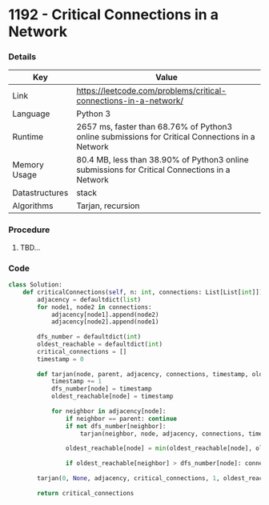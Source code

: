# 1192 - Critical Connections in a Network

### Details

| Key | Value |
| --- | ----- |
| Link | https://leetcode.com/problems/critical-connections-in-a-network/
| Language | Python 3
| Runtime | 2657 ms, faster than 68.76% of Python3 online submissions for Critical Connections in a Network
| Memory Usage | 80.4 MB, less than 38.90% of Python3 online submissions for Critical Connections in a Network
| Datastructures | stack
| Algorithms | Tarjan, recursion

### Procedure

1. TBD...

### Code

```python
class Solution:
    def criticalConnections(self, n: int, connections: List[List[int]]) -> List[List[int]]:
        adjacency = defaultdict(list)
        for node1, node2 in connections:
            adjacency[node1].append(node2)
            adjacency[node2].append(node1)
            
        dfs_number = defaultdict(int)
        oldest_reachable = defaultdict(int)
        critical_connections = []
        timestamp = 0
        
        def tarjan(node, parent, adjacency, connections, timestamp, oldest_reachable):
            timestamp += 1
            dfs_number[node] = timestamp
            oldest_reachable[node] = timestamp
            
            for neighbor in adjacency[node]:
                if neighbor == parent: continue
                if not dfs_number[neighbor]:
                    tarjan(neighbor, node, adjacency, connections, timestamp, oldest_reachable)
                
                oldest_reachable[node] = min(oldest_reachable[node], oldest_reachable[neighbor])
                
                if oldest_reachable[neighbor] > dfs_number[node]: connections.append([node,neighbor])
                    
        tarjan(0, None, adjacency, critical_connections, 1, oldest_reachable)
        
        return critical_connections
```
